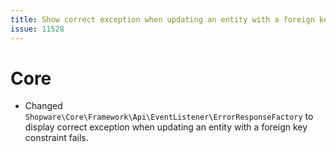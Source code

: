 ```yaml
---
title: Show correct exception when updating an entity with a foreign key constraint fails
issue: 11528
---
```

# Core
* Changed `Shopware\Core\Framework\Api\EventListener\ErrorResponseFactory` to display correct exception when updating an entity with a foreign key constraint fails.

